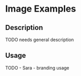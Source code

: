 # Image Examples

## Description
TODO needs general description

## Usage
TODO - Sara - branding usage